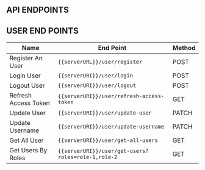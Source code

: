 ## API ENDPOINTS

## USER END POINTS

| Name| End Point | Method |
| -----| --------- | ------ |
|Register An User | `{{serverURL}}/user/register` | POST |
|Login User | `{{serverURI}}/user/login` | POST |
|Logout User | `{{serverURI}}/user/logout` | POST |
|Refresh Access Token | `{{serverURI}}/user/refresh-access-token` | GET |
|Update User | `{{serverURI}}/user/update-user` | PATCH |
|Update Username | `{{serverURI}}/user/update-username` | PATCH |
|Get All User | `{{serverURI}}/user/get-all-users` | GET |
|Get Users By Roles | `{{serverURI}}/user/get-users?roles=role-1,role-2` | GET |